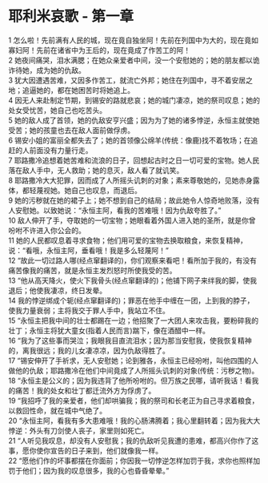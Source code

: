 # 耶利米哀歌 - 第一章
  
 1 怎么啦！先前满有人民的城，现在竟自独坐阿！先前在列国中为大的，现在竟如寡妇阿！先前在诸省中为王后的，现在竟成了作苦工的阿！  
 2 她夜间痛哭，泪水满腮；在她众亲爱者中间，没一个安慰她的；她的朋友都以诡诈待她，成为她的仇敌。  
 3 犹大因遭遇苦难，又因多作苦工，就流亡外邦；她住在列国中，寻不着安居之地；追逼她的，都在她困苦时将她追上。  
 4 因无人来赴制定节期，到锡安的路就悲哀；她的城门凄凉，她的祭司叹息；她的处女受忧苦，她自己也吃苦头。  
 5 她的敌人成了首领，她的仇敌安亨兴盛；因为为了她的诸多悖逆，永恒主就使她受苦；她的孩童也去在敌人面前做俘虏。  
 6 锡安小姐的富丽全都失去了；她的首领像公绵羊(传统：像鹿)找不着牧场；在追赶的人前面没有力量行走。  
 7 耶路撒冷追想着她苦难和流浪的日子，回想起古时之日一切可爱的宝物。她人民落在敌人手中，无人救助；她的息灭，敌人看了就讥笑。  
 8 耶路撒冷大大犯罪，因而成了人所摇头讥刺的对象；素来尊敬她的，见她赤身露体，都轻蔑视她。她自己也叹息，而退后。  
 9 她的污秽就在她的裙子上；她不想到自己的结局；故此她令人惊奇地败落，没有人安慰她。以致她说：“永恒主阿，看我的苦难哦！因为仇敌夸胜了。”  
 10 敌人伸开了手，夺取她的一切宝物；她眼看着外国人进入她的圣所，就是你曾吩咐不许进入你公会的。  
 11 她的人民都叹息着寻求食物；他们用可爱的宝物去换取粮食，来恢复精神，说：“看哦，永恒主阿，垂看哦！我是多么轻蔑阿！”  
 12 “故此一切过路人哪(经点窜翻译的)，你们观察来看吧！看所加于我的，有没有痛苦像我的痛苦，就是永恒主发烈怒时所使我受的苦。  
 13 “他从高天降火，使火下我骨头(经点窜翻译的)；他铺下网子来绊我的脚，使我退后；他使我凄凉，终日发晕。  
 14 我的悖逆绑成个轭(经点窜翻译的)；罪恶在他手中缠在一团，上到我的脖子，使我力量衰弱；主将我交于罪人手中，我站立不住。  
 15 “永恒主把我中间的壮士都踢在一边；他招聚了一大团人来攻击我，要粉碎我的壮丁；永恒主将犹大童女(指着人民而言)踹下，像在酒醋中一样。  
 16 “我为了这些事而哭泣；我眼我目直流泪水；因为那当安慰我，使我恢复精神的，离我很远；我的儿女凄凉凉，因为仇敌得胜了。  
 17 “锡安伸开了手祈求，无人安慰她；论到雅各，永恒主已经吩咐，叫他四围的人做他的仇敌；耶路撒冷在他们中间竟成了人所摇头讥刺的对象(传统：污秽之物)。  
 18 “永恒主是公义的；因为我违背了他所吩咐的。但万族之民哪，请听我话！看我的痛苦！我的处女和壮丁都迁流外方为俘虏了。  
 19 “我招呼了我的亲爱者，他们却哄骗我；我的祭司和长老正为自己寻求着粮食，以救回性命，就在城中气绝了。  
 20 “永恒主阿，看我有多大患难哦！我的心肠沸腾着；我心里翻转着；因为我大大悖逆：外头有刀剑使人丧子，家里则如死亡。  
 21 “人听见我叹息，却没有人安慰我；我的仇敌听见我遭的患难，都高兴你作了这事，愿你使你宣告的日子来到，他们就像我一样。  
 22 “愿他们作的坏事都摆在你面前；你因我一切悖逆怎样加罚于我，求你也照样加罚于他们；因为我的叹息很多，我的心也昏昏晕晕。”